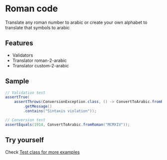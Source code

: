 # Roman code
Translate any roman number to arabic or create your own alphabet to translate that symbols to arabic 

## Features
- Validators
- Translator roman-2-arabic
- Translator custom-2-arabic

## Sample
```java
// Validation test
assertTrue(
    assertThrows(ConversionException.class, () -> ConvertToArabic.fromRoman("VX"), "")
        .getMessage()
        .contains("Sintaxis violation"));

// Conversion test
assertEquals(1914, ConvertToArabic.fromRoman("MCMXIV"));
```

## Try yourself
Check [Test class for more examples](./src/test/java/com/roman/code/ConvertToArabicTest.java)
 